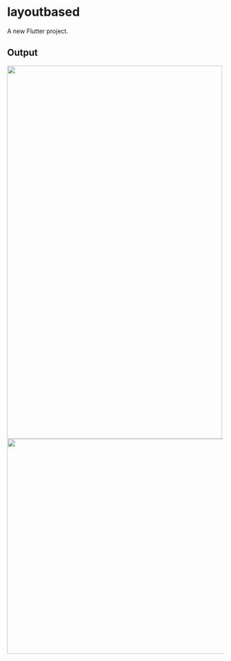 # layoutbased

A new Flutter project.

## Output 

<img src="https://github.com/Graphictool/device_orientation/assets/28779320/cb5d2b3d-7761-4465-8e32-81d54b440837" width="500" height="867">

<img src="https://github.com/Graphictool/device_orientation/assets/28779320/7b52dda7-3bf3-4f51-ad4f-9ac848b0e2a3" width="867" height="500">





